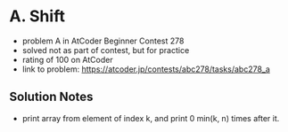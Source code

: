 # A. Shift

* problem A in AtCoder Beginner Contest 278
* solved not as part of contest, but for practice
* rating of 100 on AtCoder
* link to problem: https://atcoder.jp/contests/abc278/tasks/abc278_a

## Solution Notes

* print array from element of index k, and print 0 min(k, n) times after it.
